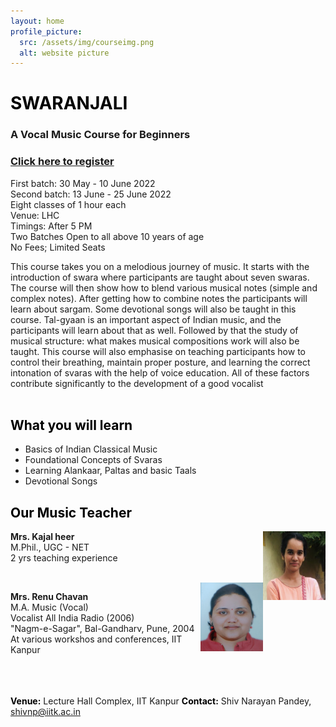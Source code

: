 ```yaml
---
layout: home
profile_picture:
  src: /assets/img/courseimg.png
  alt: website picture
---
```


# <span style="color: Black">**SWARANJALI**</span>
### A Vocal Music Course for Beginners

### [Click here to register](https://forms.office.com/r/KbWcdKXtgf)

First batch: 30 May - 10 June 2022 <br>
Second batch: 13 June - 25 June 2022 <br>
Eight classes of 1 hour each <br>
Venue: LHC <br>
Timings: After 5 PM <br>
Two Batches
Open to all above 10 years of age <br>
No Fees; Limited Seats <br>

This course takes you on a melodious 
journey of music. It starts with the introduction of 
swara where participants are taught about seven 
swaras. The course will then show how to blend 
various musical notes (simple and complex notes). 
After getting how to combine notes the 
participants will learn about sargam. Some 
devotional songs will also be taught in this course. 
Tal-gyaan is an important aspect of Indian music, 
and the participants will learn about that as well. 
Followed by that the study of musical structure: 
what makes musical compositions work will also 
be taught.
This course will also emphasise on teaching 
participants how to control their breathing, 
maintain proper posture, and learning the correct intonation of svaras with the help of voice education. All of these factors contribute 
significantly to the development of a good 
vocalist
<br>
<br>

## <span style="color: Black">**What you will learn**</span>
- Basics of Indian Classical Music
- Foundational Concepts of Svaras
- Learning Alankaar, Paltas and basic Taals
- Devotional Songs

## <span style="color: Black">**Our Music Teacher**</span>

<img align="right" width="100" height="110" src="../assets/img/kajal.png">

**Mrs. Kajal heer**
<br>M.Phil., UGC - NET
<br>2 yrs teaching experience

<br/>

<img align="right" width="100" height="110" src="../assets/img/renu.png">

**Mrs. Renu Chavan**
<br>M.A. Music (Vocal)
<br>Vocalist All India Radio (2006)
<br>"Nagm-e-Sagar", Bal-Gandharv, Pune, 2004
<br>At various workshos and conferences, IIT Kanpur
<br/>
<br/>
<br/>
<br/>


<span style="color: Black">**Venue:**</span>  Lecture Hall Complex, IIT Kanpur
<span style="color: Black">**Contact:**</span>  Shiv Narayan Pandey, shivnp@iitk.ac.in 

